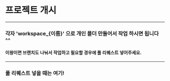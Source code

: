 # 프로젝트 개시
---
### 각자 'workspace_{이름}' 으로 개인 폴더 만들어서 작업 하시면 됩니다 ^^
#### 이왕이면 브랜치도 나눠서 작업하고 필요할 경우에 풀 리퀘스트 넣어주세요.
---
### 풀 리퀘스트 넣을 때는 여기!
